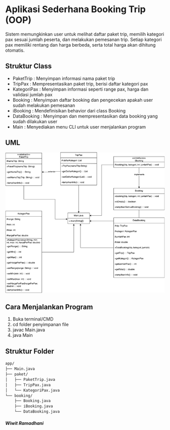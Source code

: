 # Aplikasi Sederhana Booking Trip (OOP)

Sistem memungkinkan user untuk melihat daftar paket trip, memilih kategori pax sesuai jumlah peserta, dan melakukan pemesanan trip. Setiap kategori pax memiliki rentang dan harga berbeda, serta total harga akan dihitung otomatis.

## Struktur Class
- PaketTrip : Menyimpan informasi nama paket trip
- TripPax : Mempresentasikan paket trip, berisi daftar kategori pax
- KategoriPax : Menyimpan informasi seperti range pax, harga dan validasi jumlah pax
- Booking : Menyimpan daftar booking dan pengecekan apakah user sudah melakukan pemesanan
- iBooking : Mendefinisikan behavior dari class Booking
- DataBooking : Menyimpan dan mempresentasikan data booking yang sudah dilakukan user
- Main : Menyediakan menu CLI untuk user menjalankan program

## UML 
![UML Diagram](images/uml.png)

## Cara Menjalankan Program
1. Buka terminal/CMD
2. cd folder penyimpanan file
3. javac Main.java
4. java Main

## Struktur Folder
```bash
app/
├── Main.java
├── paket/
│   ├── PaketTrip.java
│   ├── TripPax.java
│   └── KategoriPax.java
└── booking/
    ├── Booking.java
    ├── iBooking.java
    └── DataBooking.java
```

##### Wiwit Ramadhani

